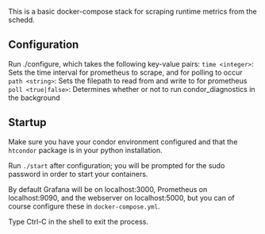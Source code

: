 This is a basic docker-compose stack for scraping runtime metrics from the schedd.

## Configuration

Run ./configure, which takes the following key-value pairs:
`time <integer>`: Sets the time interval for prometheus to scrape, and for polling to occur
`path <string>`: Sets the filepath to read from and write to for prometheus
`poll <true|false>`: Determines whether or not to run condor_diagnostics in the background

## Startup

Make sure you have your condor environment configured and that the `htcondor` package is in your python installation.

Run `./start` after configuration; you will be prompted for the sudo password in order to start your containers. 

By default Grafana will be on localhost:3000, Prometheus on localhost:9090, and the webserver on localhost:5000, but you can of course configure these in `docker-compose.yml`.

Type Ctrl-C in the shell to exit the process.